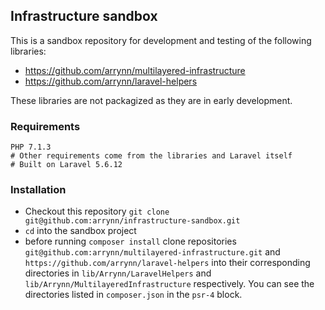 ## Infrastructure sandbox

This is a sandbox repository for development and testing of the following libraries:

* https://github.com/arrynn/multilayered-infrastructure
* https://github.com/arrynn/laravel-helpers

These libraries are not packagized as they are in early development.

### Requirements
```
PHP 7.1.3
# Other requirements come from the libraries and Laravel itself
# Built on Laravel 5.6.12
```

### Installation
* Checkout this repository `git clone git@github.com:arrynn/infrastructure-sandbox.git`
* `cd` into the  sandbox project
* before running `composer install` clone repositories `git@github.com:arrynn/multilayered-infrastructure.git` 
and `https://github.com/arrynn/laravel-helpers` into their corresponding directories in `lib/Arrynn/LaravelHelpers` 
and `lib/Arrynn/MultilayeredInfrastructure` respectively. You can see the directories listed in `composer.json` in the `psr-4` block. 